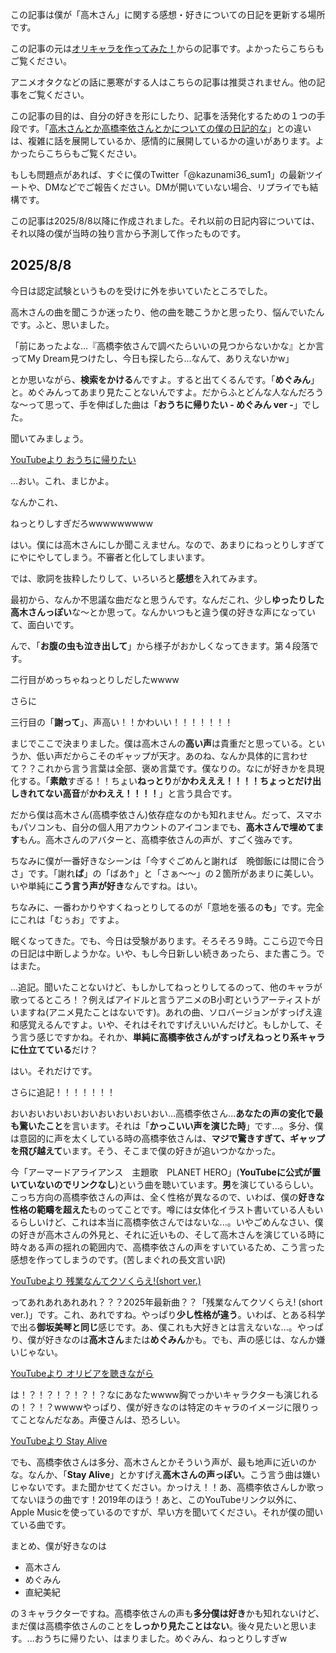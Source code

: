 この記事は僕が「高木さん」に関する感想・好きについての日記を更新する場所です。

この記事の元は[オリキャラを作ってみた！](https://www.miharu.blog/Novel/%E3%82%AA%E3%83%AA%E3%82%AD%E3%83%A3%E3%83%A9%E4%BD%9C%E3%81%A3%E3%81%A6%E3%81%BF%E3%81%9F%EF%BC%81%E3%83%9D%E3%83%BC%E3%82%BF%E3%83%AB/)からの記事です。よかったらこちらもご覧ください。

アニメオタクなどの話に悪寒がする人はこちらの記事は推奨されません。他の記事をご覧ください。

この記事の目的は、自分の好きを形にしたり、記事を活発化するための１つの手段です。「[高木さんとか高橋李依さんとかについての僕の日記的な](https://www.miharu.blog/Novel/%E9%AB%98%E6%9C%A8%E3%81%95%E3%82%93%E3%81%A8%E3%81%8B%E9%AB%98%E6%A9%8B%E6%9D%8E%E4%BE%9D%E3%81%95%E3%82%93%E3%81%AB%E3%81%A4%E3%81%84%E3%81%A6%E3%81%AE%E5%83%95%E3%81%AE%E6%97%A5%E8%A8%98%E7%9A%84%E3%81%AA/)」との違いは、複雑に話を展開しているか、感情的に展開しているかの違いがあります。よかったらこちらもご覧ください。

もしも問題点があれば、すぐに僕のTwitter「@kazunami36_sum1」の最新ツイートや、DMなどでご報告ください。DMが開いていない場合、リプライでも結構です。

この記事は2025/8/8以降に作成されました。それ以前の日記内容については、それ以降の僕が当時の独り言から予測して作ったものです。

## 2025/8/8
今日は認定試験というものを受けに外を歩いていたところでした。

高木さんの曲を聞こうか迷ったり、他の曲を聴こうかと思ったり、悩んでいたんです。ふと、思いました。

「前にあったよな...『高橋李依さんで調べたらいいの見つからないかな』とか言ってMy Dream見つけたし、今日も探したら...なんて、ありえないかw」

とか思いながら、**検索をかける**んですよ。すると出てくるんです。「**めぐみん**」と。めぐみんってあまり見たことないんですよ。だからふとどんな人なんだろうな〜って思って、手を伸ばした曲は「**おうちに帰りたい - めぐみん ver -**」でした。

聞いてみましょう。

[YouTubeより おうちに帰りたい](https://www.youtube.com/watch?v=PctLJb9LHsk&list=RDPctLJb9LHsk&start_radio=1&pp=ygUl44GK44GG44Gh44Gr5biw44KK44Gf44GEIOOCgeOBkOOBv-OCk6AHAQ%3D%3D)

...おい。これ、まじかよ。

なんかこれ、

<span class="big">ねっとりしすぎだろwwwwwwwww</span>

はい。僕には高木さんにしか聞こえません。なので、あまりにねっとりしすぎてにやにやしてしまう。不審者と化してしまいます。

では、歌詞を抜粋したりして、いろいろと**感想**を入れてみます。

最初から、なんか不思議な曲だなと思うんです。なんだこれ、少し**ゆったりした高木さんっぽい**な〜とか思って。なんかいつもと違う僕の好きな声になっていて、面白いです。

んで、「**お腹の虫も泣き出して**」から様子がおかしくなってきます。第４段落です。

<span class="big">二行目がめっちゃねっとりしだしたwwww</span>

さらに

三行目の「**謝って**」、<span class="big">声高い！！かわいい！！！！！！！</span>

まじでここで決まりました。僕は高木さんの**高い声**は貴重だと思っている。というか、低い声だからこそのギャップが天才。あのね、なんか具体的に言わせて？？これから言う言葉は全部、褒め言葉です。僕なりの。なにが好きかを具現化する。「**素敵**すぎる！！ちょい**ねっとり**が**かわえええ！！！！**ちょっとだけ**出しきれてない高音**が**かわええ！！！！**」と言う具合です。

だから僕は高木さん(高橋李依さん)依存症なのかも知れません。だって、スマホもパソコンも、自分の個人用アカウントのアイコンまでも、**高木さんで埋めてます**もん。高木さんのアバターと、高橋李依さんの声が、すごく強みです。

ちなみに僕が一番好きなシーンは「今すぐごめんと謝れば　晩御飯には間に合うさ」です。「謝れ**ば**」の「ばあ↑」と「さぁ〜〜」の２箇所があまりに美しい。いや単純に**こう言う声が好き**なんですね。はい。

ちなみに、一番わかりやすくねっとりしてるのが「意地を張るの**も**」です。完全にこれは「むぅお」ですよ。

眠くなってきた。でも、今日は受験があります。そろそろ９時。ここら辺で今日の日記は中断しようかな。いや、もし今日新しい続きあったら、また書こう。ではまた。

...追記。聞いたことないけど、もしかしてねっとりしてるのって、他のキャラが歌ってるところ！？例えばアイドルと言うアニメのB小町というアーティストがいますね(アニメ見たことはないです)。あれの曲、ソロバージョンがすっげえ違和感覚えるんですよ。いや、それはそれですげえいいんだけど。もしかして、そう言う感じですかね。それか、**単純に高橋李依さんがすっげえねっとり系キャラに仕立てている**だけ？

はい。それだけです。

さらに追記！！！！！！！

おいおいおいおいおいおいおいおいおい...高橋李依さん...**あなたの声の変化で最も驚いたこと**を言います。それは「**かっこいい声を演じた時**」です...。多分、僕は意図的に声を太くしている時の高橋李依さんは、**マジで驚きすぎて、ギャップを飛び越えて**います。そう、そこまで僕の好きが追いつかなかった。

今「アーマードアライアンス　主題歌　PLANET HERO」(**YouTubeに公式が置いていないのでリンクなし**)という曲を聴いています。**男**を演じているらしい。こっち方向の高橋李依さんの声は、全く性格が異なるので、いわば、僕の**好きな性格の範疇を超えた**ものってことです。噂には女体化イラスト書いている人もいるらしいけど、これは本当に高橋李依さんではないな...。いやごめんなさい、僕の好きが高木さんの外見と、それに近いもの、そして高木さんを演じている時に時々ある声の揺れの範囲内で、高橋李依さんの声をすいているため、こう言った感想を作ってしまうのです。(苦しまぐれの長文言い訳)

[YouTubeより 残業なんてクソくらえ!(short ver.)](https://www.youtube.com/watch?v=mKnmvaoUA-A&list=RDmKnmvaoUA-A&start_radio=1&pp=ygUs5q6L5qWt44Gq44KT44Gm44Kv44K944GP44KJ44GIISAoc2hvcnQgdmVyLimgBwE%3D)

ってあれあれあれあれ？？？2025年最新曲？？「残業なんてクソくらえ! (short ver.)」です。これ、あれですね。やっぱり**少し性格が違う**。いわば、とある科学で出る**御坂美琴と同じ**感じです。あ、僕これも大好きとは言えないな...。やっぱり、僕が好きなのは**高木さん**または**めぐみん**かも。でも、声の感じは、なんか嫌いじゃない。

[YouTubeより オリビアを聴きながら](https://www.youtube.com/watch?v=jV7x2TBzrOE&list=RDjV7x2TBzrOE&start_radio=1&pp=ygUr44Kq44Oq44OT44Ki44KS6IG044GN44Gq44GM44KJIOmrmOapi-adjuS-naAHAQ%3D%3D)

は！？！？！？！？！？なにあなたwwww胸でっかいキャラクターも演じれるの！？！？wwwwやっぱり、僕が好きなのは特定のキャラのイメージに限りってことなんだなあ。声優さんは、恐ろしい。

[YouTubeより Stay Alive](https://www.youtube.com/watch?v=84YBqfpCGW8&list=RD84YBqfpCGW8&start_radio=1&pp=ygUX6auY5qmL5p2O5L6dIFN0YXkgYWxpdmWgBwE%3D)

でも、高橋李依さんは多分、高木さんとかそういう声が、最も地声に近いのかな。なんか、「**Stay Alive**」とかすげえ**高木さんの声っぽい**。こう言う曲は嫌いじゃないです。また聞かせてください。かっけえ！！あ、高橋李依さんしか歌ってないほうの曲です！2019年のほう！あと、このYouTubeリンク以外に、Apple Musicを使っているのですが、早い方を聞いてください。それが僕の聞いている曲です。

まとめ、僕が好きなのは
- 高木さん
- めぐみん
- 直紀美紀

の３キャラクターですね。高橋李依さんの声も**多分僕は好き**かも知れないけど、まだ僕は高橋李依さんのことを**しっかり見たことはない**。後々見たいと思います。...おうちに帰りたい、はまりました。めぐみん、ねっとりしすぎw
